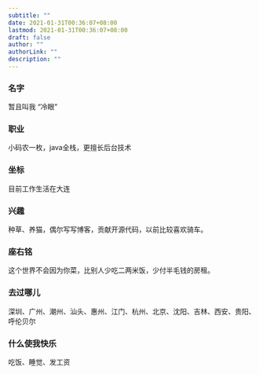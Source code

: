 ```yaml
---
subtitle: ""
date: 2021-01-31T00:36:07+08:00
lastmod: 2021-01-31T00:36:07+08:00
draft: false
author: ""
authorLink: ""
description: ""
---
```

### 名字
暂且叫我 “冷眼”
### 职业
小码农一枚，java全栈，更擅长后台技术
### 坐标
目前工作生活在大连
### 兴趣
种草、养猫，偶尔写写博客，贡献开源代码，以前比较喜欢骑车。
### 座右铭
这个世界不会因为你菜，比别人少吃二两米饭，少付半毛钱的房租。
### 去过哪儿
深圳、广州、潮州、汕头、惠州、江门、杭州、北京、沈阳、吉林、西安、贵阳、呼伦贝尔
### 什么使我快乐
吃饭、睡觉、发工资

